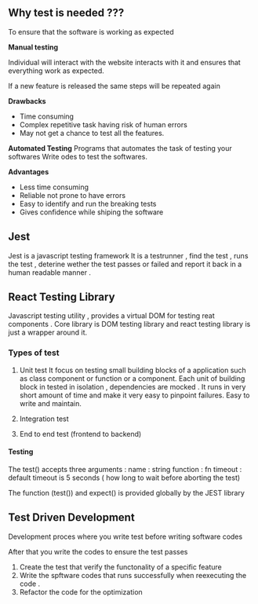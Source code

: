 ## Why test is needed ???
To ensure that the software is working as expected 

**Manual testing**

Individual will interact with the website interacts with it and ensures that everything work as expected.

If a new feature is released the same steps will be repeated again 

**Drawbacks**
- Time consuming
- Complex repetitive task having risk of human errors
- May not get a chance to test all the features.


**Automated Testing**
Programs that automates the task of testing your softwares
Write odes to test the softwares.

**Advantages**
- Less time consuming
- Reliable not prone to have errors
- Easy to identify and run the breaking tests 
- Gives confidence while shiping the software

## Jest
 Jest is a javascript testing framework
 It is a testrunner , find the test , runs the test , deterine wether the test passes or failed and report it back in a human readable manner .

## React Testing Library
Javascript testing utility , provides a virtual DOM for testing reat components .
Core library is DOM testing library and react testing library is just a wrapper around it.

### Types of test

1. Unit test
It focus on testing small building blocks of a application such as class component or function or a component. Each unit of building block in tested in isolation , dependencies are mocked .
It runs in very short amount of time and make it very easy to pinpoint failures.
Easy to write and maintain.

2. Integration test

3. End to end test (frontend to backend)

#### Testing

The test() accepts three arguments :
name : string
function : fn
timeout : default timeout is 5 seconds ( how long to wait before aborting the test)

The function (test()) and expect() is provided globally by the JEST library 

## Test Driven Development

Development proces where you write test before writing software codes

After that you write the codes to ensure the test passes

1. Create the test that verify the functonality of a specific feature
2. Write the spftware codes that runs successfully when reexecuting the code .
3. Refactor the code for the optimization

